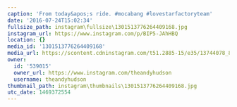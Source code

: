 ```yaml
---
caption: 'From today&apos;s ride. #mocabang #lovestarfactoryteam'
date: '2016-07-24T15:02:34'
fullsize_path: instagram\fullsize\1301513776264409168.jpg
instagram_url: https://www.instagram.com/p/BIP5-JAhHBQ
location: {}
media_id: '1301513776264409168'
media_url: https://scontent.cdninstagram.com/t51.2885-15/e35/13744078_887243034715125_1849500233_n.jpg?ig_cache_key=MTMwMTUxMzc3NjI2NDQwOTE2OA%3D%3D.2
owner:
  id: '539015'
  owner_url: https://www.instagram.com/theandyhudson
  username: theandyhudson
thumbnail_path: instagram\thumbnails\1301513776264409168.jpg
utc_date: 1469372554
---
```

